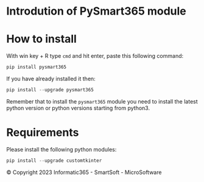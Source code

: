 # Introdution of PySmart365 module
# How to install
With win key + R type `cmd` and hit enter, paste this following command:
``` Python
pip install pysmart365

```
If you have already installed it then:
``` Python
pip install --upgrade pysmart365

```
Remember that to install the `pysmart365` module you need to install the latest python version or python versions starting from python3.
# Requirements
Please install the following python modules:
``` Python
pip install --upgrade customtkinter

```


© Copyright 2023 Informatic365 - SmartSoft - MicroSoftware